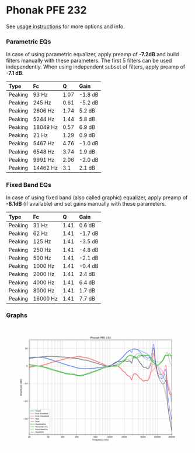 # Phonak PFE 232
See [usage instructions](https://github.com/jaakkopasanen/AutoEq#usage) for more options and info.

### Parametric EQs
In case of using parametric equalizer, apply preamp of **-7.2dB** and build filters manually
with these parameters. The first 5 filters can be used independently.
When using independent subset of filters, apply preamp of **-7.1 dB**.

| Type    | Fc       |    Q | Gain    |
|:--------|:---------|:-----|:--------|
| Peaking | 93 Hz    | 1.07 | -1.8 dB |
| Peaking | 245 Hz   | 0.61 | -5.2 dB |
| Peaking | 2606 Hz  | 1.74 | 5.2 dB  |
| Peaking | 5244 Hz  | 1.44 | 5.8 dB  |
| Peaking | 18049 Hz | 0.57 | 6.9 dB  |
| Peaking | 21 Hz    | 1.29 | 0.9 dB  |
| Peaking | 5467 Hz  | 4.76 | -1.0 dB |
| Peaking | 6548 Hz  | 3.74 | 1.9 dB  |
| Peaking | 9991 Hz  | 2.06 | -2.0 dB |
| Peaking | 14462 Hz | 3.1  | 2.1 dB  |

### Fixed Band EQs
In case of using fixed band (also called graphic) equalizer, apply preamp of **-8.1dB**
(if available) and set gains manually with these parameters.

| Type    | Fc       |    Q | Gain    |
|:--------|:---------|:-----|:--------|
| Peaking | 31 Hz    | 1.41 | 0.6 dB  |
| Peaking | 62 Hz    | 1.41 | -1.7 dB |
| Peaking | 125 Hz   | 1.41 | -3.5 dB |
| Peaking | 250 Hz   | 1.41 | -4.8 dB |
| Peaking | 500 Hz   | 1.41 | -2.1 dB |
| Peaking | 1000 Hz  | 1.41 | -0.4 dB |
| Peaking | 2000 Hz  | 1.41 | 2.4 dB  |
| Peaking | 4000 Hz  | 1.41 | 6.4 dB  |
| Peaking | 8000 Hz  | 1.41 | 1.7 dB  |
| Peaking | 16000 Hz | 1.41 | 7.7 dB  |

### Graphs
![](./Phonak%20PFE%20232.png)